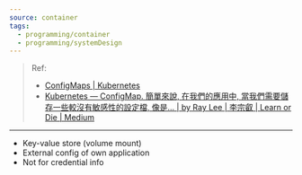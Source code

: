 ```yaml
---
source: container
tags:
  - programming/container
  - programming/systemDesign
---
```

> Ref:
> 
> - [ConfigMaps | Kubernetes](https://kubernetes.io/docs/concepts/configuration/configmap/)
> - [Kubernetes — ConfigMap. 簡單來說, 在我們的應用中, 當我們需要儲存一些較沒有敏感性的設定檔, 像是… | by Ray Lee | 李宗叡 | Learn or Die | Medium](https://medium.com/learn-or-die/kubernetes-configmap-aaad6ac09e18)

---

- Key-value store (volume mount)
- External config of own application
- Not for credential info